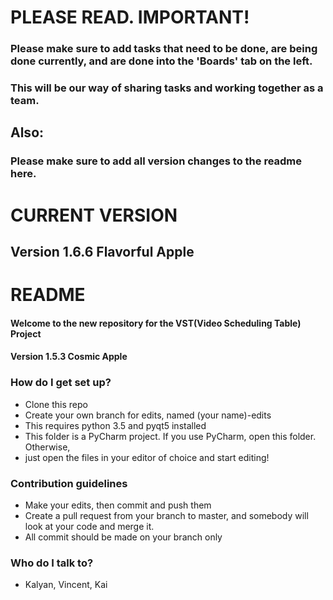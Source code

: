 
# PLEASE READ. IMPORTANT! #

### Please make sure to add tasks that need to be done, are being done currently, and are done into the 'Boards' tab on the left. ###
### This will be our way of sharing tasks and working together as a team. ###

## Also: ##

### Please make sure to add all version changes to the readme here. ###


# CURRENT VERSION #

## Version 1.6.6 Flavorful Apple ##






# README #


#### Welcome to the new repository for the VST(Video Scheduling Table) Project ####
#### Version 1.5.3 Cosmic Apple ####

### How do I get set up? ###

* Clone this repo
* Create your own branch for edits, named (your name)-edits
* This requires python 3.5 and pyqt5 installed
* This folder is a PyCharm project. If you use PyCharm, open this folder. Otherwise,
* just open the files in your editor of choice and start editing!

### Contribution guidelines ###

* Make your edits, then commit and push them
* Create a pull request from your branch to master, and somebody will look at your code and merge it.
* All commit should be made on your branch only

### Who do I talk to? ###

* Kalyan, Vincent, Kai